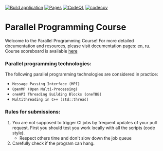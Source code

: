 [![Build application](https://github.com/learning-process/ppc-2025-threads-retake/actions/workflows/main.yml/badge.svg?branch=master)](https://github.com/learning-process/ppc-2025-threads-retake/actions/workflows/main.yml)
[![Pages](https://github.com/learning-process/ppc-2025-threads-retake/actions/workflows/pages.yml/badge.svg?branch=master)](https://github.com/learning-process/ppc-2025-threads-retake/actions/workflows/pages.yml)
[![CodeQL](https://github.com/learning-process/ppc-2025-threads-retake/actions/workflows/codeql.yml/badge.svg?branch=master)](https://github.com/learning-process/ppc-2025-threads-retake/actions/workflows/codeql.yml)
[![codecov](https://codecov.io/gh/learning-process/ppc-2025-threads-retake/graph/badge.svg?token=qCOtqeFyIz)](https://codecov.io/gh/learning-process/ppc-2025-threads-retake)

# Parallel Programming Course
Welcome to the Parallel Programming Course! For more detailed documentation and resources, please visit documentation pages: [en](https://learning-process.github.io/ppc-2025-threads-retake/en/), [ru](https://learning-process.github.io/ppc-2025-threads-retake/ru/).
Course scoreboard is available [here](https://learning-process.github.io/ppc-2025-threads-retake/scoreboard/)

### Parallel programming technologies:
  The following parallel programming technologies are considered in practice:
  * `Message Passing Interface (MPI)` 
  * `OpenMP (Open Multi-Processing)`
  * `oneAPI Threading Building Blocks (oneTBB)`
  * `Multithreading in C++ (std::thread)`

### Rules for submissions:
1. You are not supposed to trigger CI jobs by frequent updates of your pull request. First you should test you work locally with all the scripts (code style).
    * Respect others time and don't slow down the job queue
2. Carefully check if the program can hang.
